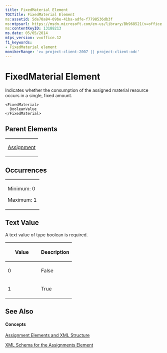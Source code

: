 ```yaml
---
title: FixedMaterial Element
TOCTitle: FixedMaterial Element
ms:assetid: 5de70a84-09be-41ba-adfe-f7798536db3f
ms:mtpsurl: https://msdn.microsoft.com/en-us/library/Bb968521(v=office.12)
ms:contentKeyID: 13188213
ms.date: 05/05/2014
mtps_version: v=office.12
f1_keywords:
- FixedMaterial element
monikerRange: '>= project-client-2007 || project-client-odc'
---
```


# FixedMaterial Element




Indicates whether the consumption of the assigned material resource occurs in a single, fixed amount.

    <FixedMaterial>
      BooleanValue
    </FixedMaterial>

## Parent Elements

<table>
<colgroup>
<col style="width: 100%" />
</colgroup>
<tbody>
<tr class="odd">
<td><p><a href="bb968611(v=office.12).md">Assignment</a></p></td>
</tr>
</tbody>
</table>

## Occurrences

<table>
<colgroup>
<col style="width: 100%" />
</colgroup>
<tbody>
<tr class="odd">
<td><p>Minimum: 0</p>
<p>Maximum: 1</p></td>
</tr>
</tbody>
</table>

## Text Value

A text value of type boolean is required.

<table>
<colgroup>
<col style="width: 50%" />
<col style="width: 50%" />
</colgroup>
<thead>
<tr class="header">
<th><p>Value</p></th>
<th><p>Description</p></th>
</tr>
</thead>
<tbody>
<tr class="odd">
<td><p>0</p></td>
<td><p>False</p></td>
</tr>
<tr class="even">
<td><p>1</p></td>
<td><p>True</p></td>
</tr>
</tbody>
</table>

## See Also

#### Concepts

[Assignment Elements and XML Structure](assignment-elements-and-xml-structure.md)

[XML Schema for the Assignments Element](xml-schema-for-the-assignments-element.md)

